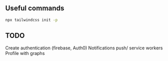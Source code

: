 ## Useful commands
```bash
npx tailwindcss init -p
```

## TODO
Create authentication (firebase, Auth0)
Notifications push/ service workers
Profile with graphs